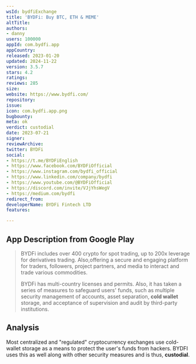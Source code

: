 ```yaml
---
wsId: bydfiExchange
title: 'BYDFi: Buy BTC, ETH & MEME'
altTitle: 
authors:
- danny
users: 100000
appId: com.bydfi.app
appCountry: 
released: 2023-01-20
updated: 2024-11-22
version: 3.5.7
stars: 4.2
ratings: 
reviews: 285
size: 
website: https://www.bydfi.com/
repository: 
issue: 
icon: com.bydfi.app.png
bugbounty: 
meta: ok
verdict: custodial
date: 2023-07-21
signer: 
reviewArchive: 
twitter: BYDFi
social:
- https://t.me/BYDFiEnglish
- https://www.facebook.com/BYDFiOfficial
- https://www.instagram.com/bydfi_official
- https://www.linkedin.com/company/bydfi
- https://www.youtube.com/@BYDFiOfficial
- https://discord.com/invite/VJjYhsWegV
- https://medium.com/bydfi
redirect_from: 
developerName: BYDFi Fintech LTD
features: 

---
```


## App Description from Google Play

> BYDFi includes over 400 crypto for spot trading, up to 200x leverage for derivatives trading. Also,offering a secure and engaging platform for traders, followers, project partners, and media to interact and trade various commodities.
> 
> BYDFi has multi-country licenses and permits. Also, it has taken a series of measures to safeguard users' funds, such as multiple security management of accounts, asset separation, **cold wallet** storage, and acceptance of supervision and audit by third-party institutions.

## Analysis 

Most centralized and "regulated" cryptocurrency exchanges use cold-wallet storage as a means to protect the user's funds from hackers. BYDFI uses this as well along with other security measures and is thus, **custodial**.

